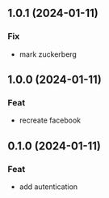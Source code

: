## 1.0.1 (2024-01-11)

### Fix

- mark zuckerberg

## 1.0.0 (2024-01-11)

### Feat

- recreate facebook

## 0.1.0 (2024-01-11)

### Feat

- add autentication
